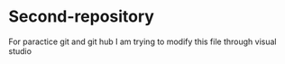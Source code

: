 # Second-repository
For paractice git and git hub
I am trying to modify this file through visual studio
